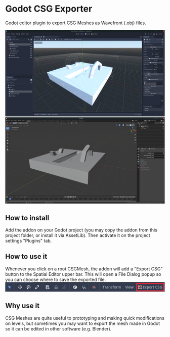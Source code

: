 # Godot CSG Exporter
Godot editor plugin to export CSG Meshes as Wavefront (.obj) files.

![Godot CSG Mesh](screenshots/godot_screenshot.png)
![Exporter Wavefront Mesh on Blender](screenshots/blender_screenshot.png)

## How to install
Add the addon on your Godot project (you may copy the addon from this project folder, or install it via AssetLib). Then activate it on the project settings "Plugins" tab.

## How to use it
Whenever you click on a root CSGMesh, the addon will add a "Export CSG" button to the Spatial Editor upper bar. This will open a File Dialog popup so you can choose where to save the exported file.
![Exporter option on Godot spatial container](screenshots/exporter_option.png)

## Why use it
CSG Meshes are quite useful to prototyping and making quick modifications on levels, but sometimes you may want to export the mesh made in Godot so it can be edited in other software (e.g. Blender).

